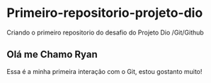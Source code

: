 # Primeiro-repositorio-projeto-dio
Criando o primeiro repositorio do desafio do Projeto Dio /Git/Github
## Olá me Chamo Ryan 

Essa é a minha primeira interação com o Git, estou gostanto muito! 
